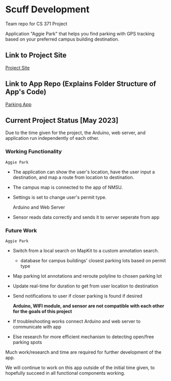 # Scuff Development
Team repo for CS 371 Project

Application "Aggie Park" that helps you find parking with GPS tracking based on your preferred campus building destination. 

## Link to Project Site
[Project Site](https://bboudre.github.io/SC-Project-Site/)

## Link to App Repo (Explains Folder Structure of App's Code)
[Parking App](https://github.com/pjojola/Parking_App_CS)

## **Current Project Status** [May 2023]
Due to the time given for the project, the Arduino, web server, and application run independently of each other. 

### Working Functionality 
    Aggie Park
* The application can show the user's location, have the user input a destination, and map a route from location to destination. 
* The campus map is connected to the app of NMSU. 
* Settings is set to change user's permit type. 

    Arduino and Web Server 
* Sensor reads data correctly and sends it to server seperate from app 

### Future Work 
    Aggie Park 
* Switch from a local search on MapKit to a custom annotation search. 
    * database for campus buildings' closest parking lots based on permit type
* Map parking lot annotations and reroute polyline to chosen parking lot 
* Update real-time for duration to get from user location to destination 
* Send notifications to user if closer parking is found if desired 

    __Arduino, WIFI module, and sensor are not compatible with each other for the goals of this project__
* If troubleshooting works connect Arduino and web server to communicate with app 
* Else research for more efficient mechanism to detecting open/free parking spots


Much work/research and time are required for further development of the app. 

We will continue to work on this app outside of the initial time given, to hopefully succeed in all functional components working. 






